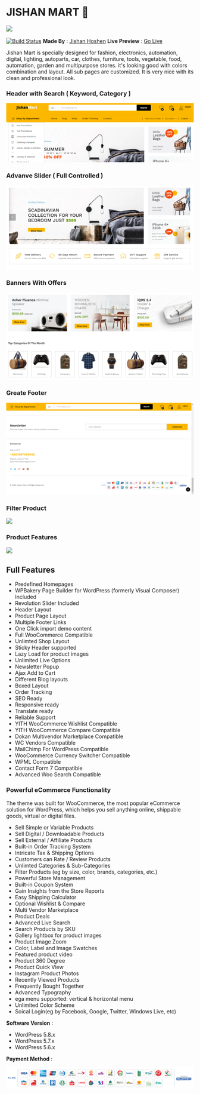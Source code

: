 # JISHAN MART 🛒

![](https://encrypted-tbn0.gstatic.com/images?q=tbn:ANd9GcTQobbmCtK6X2U3tuOakMVOsJ0NxxESpfkxrVqaOg0q1iGh0V0FiUMo&usqp=CAU)

[![Build Status](https://travis-ci.org/joemccann/dillinger.svg?branch=master)](https://travis-ci.org/joemccann/dillinger)
__Made By__ : [Jishan Hoshen](https://jishan.dream-creators.com/)
__Live Preview__ : [Go Live](https://jishanmart.dream-creators.com/)

Jishan Mart is specially designed for fashion, electronics, automation, digital, lighting, autoparts, car, clothes, furniture, tools, vegetable, food, automation, garden and multipurpose stores. it's looking good with colors combination and layout. All sub pages are customized. It is very nice with its clean and professional look.

### Header with Search ( Keyword, Category )
![](https://raw.githubusercontent.com/jishanhoshen/assets/main/FireShot%20Capture%20010%20-%20Jishan%20Mart%20-%20jisan.mrsojib.com.png)

### Advanve Slider ( Full Controlled ) 
![](https://raw.githubusercontent.com/jishanhoshen/assets/main/FireShot%20Capture%20006%20-%20Jishan%20Mart%20-%20jisan.mrsojib.com.png)

### Banners With Offers
![](https://raw.githubusercontent.com/jishanhoshen/assets/main/FireShot%20Capture%20011%20-%20Jishan%20Mart%20-%20jisan.mrsojib.com.png)

### Greate Footer
![](https://raw.githubusercontent.com/jishanhoshen/assets/main/FireShot%20Capture%20012%20-%20Jishan%20Mart%20-%20jisan.mrsojib.com.png)

### Filter Product
![](https://raw.githubusercontent.com/jishanhoshen/assets/main/FireShot%20Capture%20015%20-%20Products%20%E2%80%93%20Jishan%20Mart%20-%20jisan.mrsojib.com.png)

### Product Features
![](https://raw.githubusercontent.com/jishanhoshen/assets/main/FireShot%20Capture%20013%20-%20Apple%20iPhone%20Retina%206s%20Plus%2064GB%20%E2%80%93%20Jishan%20Mart%20-%20jisan.mrsojib.com.png)

## Full Features

- Predefined Homepages
- WPBakery Page Builder for WordPress (formerly Visual Composer) Included
- Revolution Slider Included
- Header Layout
- Product Page Layout
- Multiple Footer Links
- One Click import demo content
- Full WooCommerce Compatible
- Unlimted Shop Layout
- Sticky Header supported
- Lazy Load for product images
- Unlimited Live Options
- Newsletter Popup
- Ajax Add to Cart
- Different Blog layouts
- Boxed Layout
- Order Tracking
- SEO Ready
- Responsive ready
- Translate ready
- Reliable Support
- YITH WooCommerce Wishlist Compatible
- YITH WooCommerce Compare Compatible
- Dokan Multivendor Marketplace Compatible
- WC Vendors Compatible
- MailChimp For WordPress Compatible
- WooCommerce Currency Switcher Compatible
- WPML Compatible
- Contact Form 7 Compatible
- Advanced Woo Search Compatible

### Powerful eCommerce Functionality
The theme was built for WooCommerce, the most popular eCommerce solution for WordPress, which helps you sell anything online, shippable goods, virtual or digital files.

- Sell Simple or Variable Products
- Sell Digital / Downloadable Products
- Sell External / Affiliate Products
- Built-in Order Tracking System
- Intricate Tax & Shipping Options
- Customers can Rate / Review Products
- Unlimted Categories & Sub-Categories
- Filter Products (eg by size, color, brands, categories, etc.)
- Powerful Store Management
- Built-in Coupon System
- Gain Insights from the Store Reports
- Easy Shipping Calculator
- Optional Wishlist & Compare
- Multi Vendor Marketplace
- Product Deals
- Advanced Live Search
- Search Products by SKU
- Gallery lightbox for product images
- Product Image Zoom
- Color, Label and Image Swatches
- Featured product video
- Product 360 Degree
- Product Quick View
- Instagram Product Photos
- Recently Viewed Products
- Frequently Bought Together
- Advanced Typography
- ega menu supported: vertical & horizontal menu
- Unlimited Color Scheme
- Soical Login(eg by Facebook, Google, Twitter, Windows Live, etc)


__Software Version__ :
- WordPress 5.8.x
- WordPress 5.7.x
- WordPress 5.6.x

__Payment Method__ : 

![](https://raw.githubusercontent.com/jishanhoshen/assets/main/SSLCommerz-Pay-With-logo-All-Size-01.png)
